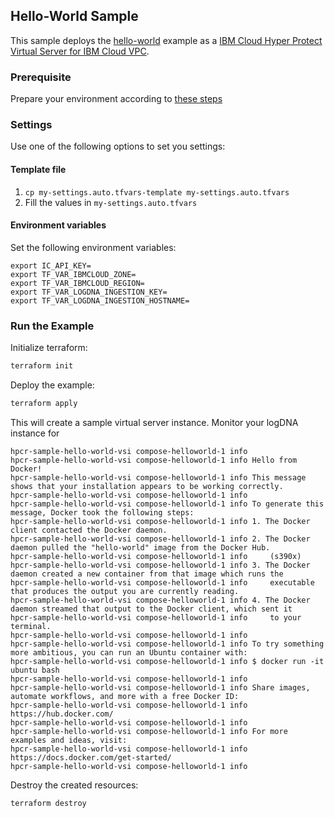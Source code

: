 ## Hello-World Sample

This sample deploys the [hello-world](https://hub.docker.com/_/hello-world) example as a [IBM Cloud Hyper Protect Virtual Server for IBM Cloud VPC](https://cloud.ibm.com/docs/vpc?topic=vpc-about-se).

### Prerequisite

Prepare your environment according to [these steps](../README.md)

### Settings

Use one of the following options to set you settings:

#### Template file

1. `cp my-settings.auto.tfvars-template my-settings.auto.tfvars`
2. Fill the values in `my-settings.auto.tfvars`

#### Environment variables

Set the following environment variables:

```text
export IC_API_KEY=
export TF_VAR_IBMCLOUD_ZONE=
export TF_VAR_IBMCLOUD_REGION=
export TF_VAR_LOGDNA_INGESTION_KEY=
export TF_VAR_LOGDNA_INGESTION_HOSTNAME=
```

### Run the Example

Initialize terraform:

```bash
terraform init
```

Deploy the example:

```bash
terraform apply
```

This will create a sample virtual server instance. Monitor your logDNA instance for

```text
hpcr-sample-hello-world-vsi compose-helloworld-1 info
hpcr-sample-hello-world-vsi compose-helloworld-1 info Hello from Docker!
hpcr-sample-hello-world-vsi compose-helloworld-1 info This message shows that your installation appears to be working correctly.
hpcr-sample-hello-world-vsi compose-helloworld-1 info
hpcr-sample-hello-world-vsi compose-helloworld-1 info To generate this message, Docker took the following steps:
hpcr-sample-hello-world-vsi compose-helloworld-1 info 1. The Docker client contacted the Docker daemon.
hpcr-sample-hello-world-vsi compose-helloworld-1 info 2. The Docker daemon pulled the "hello-world" image from the Docker Hub.
hpcr-sample-hello-world-vsi compose-helloworld-1 info     (s390x)
hpcr-sample-hello-world-vsi compose-helloworld-1 info 3. The Docker daemon created a new container from that image which runs the
hpcr-sample-hello-world-vsi compose-helloworld-1 info     executable that produces the output you are currently reading.
hpcr-sample-hello-world-vsi compose-helloworld-1 info 4. The Docker daemon streamed that output to the Docker client, which sent it
hpcr-sample-hello-world-vsi compose-helloworld-1 info     to your terminal.
hpcr-sample-hello-world-vsi compose-helloworld-1 info
hpcr-sample-hello-world-vsi compose-helloworld-1 info To try something more ambitious, you can run an Ubuntu container with:
hpcr-sample-hello-world-vsi compose-helloworld-1 info $ docker run -it ubuntu bash
hpcr-sample-hello-world-vsi compose-helloworld-1 info
hpcr-sample-hello-world-vsi compose-helloworld-1 info Share images, automate workflows, and more with a free Docker ID:
hpcr-sample-hello-world-vsi compose-helloworld-1 info https://hub.docker.com/
hpcr-sample-hello-world-vsi compose-helloworld-1 info
hpcr-sample-hello-world-vsi compose-helloworld-1 info For more examples and ideas, visit:
hpcr-sample-hello-world-vsi compose-helloworld-1 info https://docs.docker.com/get-started/
hpcr-sample-hello-world-vsi compose-helloworld-1 info
```

Destroy the created resources:

```bash
terraform destroy
```
